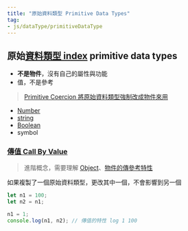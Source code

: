 ```yaml
---
title: "原始資料類型 Primitive Data Types"
tag: 
- js/dataType/primitiveDataType 
---
```

## 原始[資料類型 index](資料類型%20index.md) primitive data types
- **不是物件**，沒有自己的屬性與功能
- 值，不是參考

>[Primitive Coercion 將原始資料類型強制改成物件來用](Primitive%20Coercion%20將原始資料類型強制改成物件來用.md)

- [Number](Number.md)
- [string](string.md)
- [Boolean](Boolean.md)
- symbol

### [傳值 Call By Value](物件傳參考.md#傳值%20Call%20By%20Value)
>進階概念，需要理解 [Object](Object.md)、[物件的傳參考特性](物件的傳參考特性.md)

如果複製了一個原始資料類型，更改其中一個，不會影響到另一個

```js
let n1 = 100;
let n2 = n1;

n1 = 1;
console.log(n1, n2); // 傳值的特性 log 1 100
```
